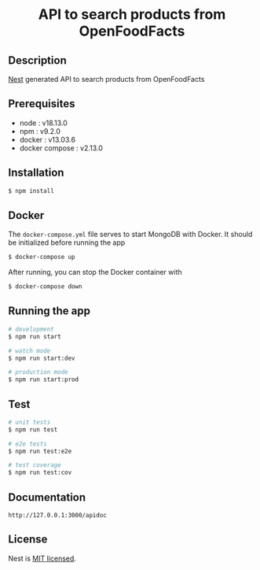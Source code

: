 <h1 align=center>API to search products from OpenFoodFacts</h1>

## Description

[Nest](https://github.com/nestjs/nest) generated API to search products from OpenFoodFacts

## Prerequisites

- node : v18.13.0
- npm : v9.2.0
- docker : v13.03.6
- docker compose : v2.13.0

## Installation

```bash
$ npm install
```

## Docker

The `docker-compose.yml` file serves to start MongoDB with Docker. It should be initialized before running the app

```bash
$ docker-compose up
```

After running, you can stop the Docker container with

```bash
$ docker-compose down
```

## Running the app

```bash
# development
$ npm run start

# watch mode
$ npm run start:dev

# production mode
$ npm run start:prod
```

## Test

```bash
# unit tests
$ npm run test

# e2e tests
$ npm run test:e2e

# test coverage
$ npm run test:cov
```

## Documentation

```
http://127.0.0.1:3000/apidoc
```

## License

Nest is [MIT licensed](LICENSE).
